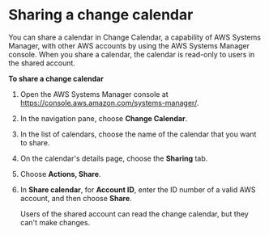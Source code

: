 # Sharing a change calendar<a name="change-calendar-share"></a>

You can share a calendar in Change Calendar, a capability of AWS Systems Manager, with other AWS accounts by using the AWS Systems Manager console\. When you share a calendar, the calendar is read\-only to users in the shared account\.

**To share a change calendar**

1. Open the AWS Systems Manager console at [https://console\.aws\.amazon\.com/systems\-manager/](https://console.aws.amazon.com/systems-manager/)\.

1. In the navigation pane, choose **Change Calendar**\.

1. In the list of calendars, choose the name of the calendar that you want to share\.

1. On the calendar's details page, choose the **Sharing** tab\.

1. Choose **Actions, Share**\.

1. In **Share calendar**, for **Account ID**, enter the ID number of a valid AWS account, and then choose **Share**\.

   Users of the shared account can read the change calendar, but they can't make changes\.